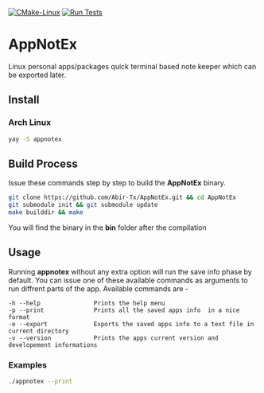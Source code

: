 [![CMake-Linux](https://github.com/Abir-Tx/AppNotEx/actions/workflows/cmake-ci-linux.yml/badge.svg)](https://github.com/Abir-Tx/AppNotEx/actions/workflows/cmake-ci-linux.yml) [![Run Tests](https://github.com/Abir-Tx/AppNotEx/actions/workflows/runTest.yml/badge.svg)](https://github.com/Abir-Tx/AppNotEx/actions/workflows/runTest.yml)

# AppNotEx

Linux personal apps/packages quick terminal based note keeper which can be exported later.

## Install

### Arch Linux

```bash
yay -S appnotex
```


## Build Process

Issue these commands step by step to build the **AppNotEx** binary. 

```bash
git clone https://github.com/Abir-Tx/AppNotEx.git && cd AppNotEx
git submodule init && git submodule update
make builddir && make
```

You will find the binary in the **bin** folder after the compilation

## Usage

Running **appnotex** without any extra option will run the save info phase by default. You can issue one of these available commands as arguments to run diffrent parts of the app. Available commands are - 

```
-h --help               Prints the help menu
-p --print              Prints all the saved apps info  in a nice format
-e --export             Exports the saved apps info to a text file in current directory
-v --version            Prints the apps current version and developement informations

```

### Examples

```bash
./appnotex --print
```

